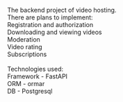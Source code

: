 The backend project of video hosting. <br>
There are plans to implement: <br>
Registration and authorization <br>
Downloading and viewing videos <br>
Moderation <br>
Video rating <br>
Subscriptions <br>
<br>
Technologies used: <br>
Framework - FastAPI <br>
ORM - ormar <br>
DB - Postgresql
